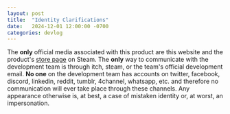```yaml
---
layout: post
title:  "Identity Clarifications"
date:   2024-12-01 12:00:00 -0700
categories: devlog
---
```


The **only** official media associated with this product are this website and the product's [store page](https://store.steampowered.com/app/3299900) on Steam. The **only** way to communicate with the development team is through itch, steam, or the team's official development email. **No one** on the development team has accounts on twitter, facebook, discord, linkedin, reddit, tumblr, 4channel, whatsapp, etc. and therefore no communication will ever take place through these channels. Any appearance otherwise is, at best, a case of mistaken identity or, at worst, an impersonation.